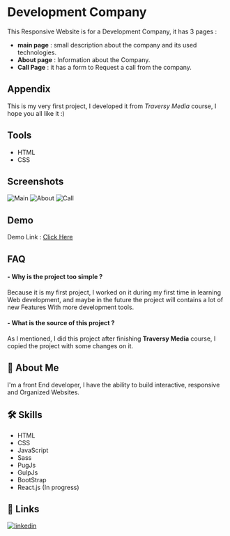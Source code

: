 
# Development Company

This Responsive Website is for a Development Company, it has 3 pages :

- **main page** : small description about the company and its used technologies.
- **About page** : Information about the Company.
- **Call Page** : it has a form to Request a call from the company.


## Appendix

This is my very first project, I developed it from *Traversy Media* course, I hope you all like it :)


## Tools

- HTML
- CSS
## Screenshots

![Main]()
![About]()
![Call]()


## Demo

Demo Link : [Click Here](https://web-development-zcompany.vercel.app)


## FAQ

#### - **Why is the project too simple ?**

Because it is my first project, I worked on it during my first time in learning Web development, and maybe in the future the project will contains a lot of new Features With more development tools.

#### - **What is the source of this project ?**

As I mentioned, I did this project after finishing **Traversy Media** course, I copied the project with some changes on it.
## 🚀 About Me
I'm a front End developer, I have the ability to build interactive, responsive and Organized Websites.


## 🛠 Skills
- HTML
- CSS
- JavaScript
- Sass
- PugJs
- GulpJs
- BootStrap
- React.js (In progress)


## 🔗 Links
[![linkedin](https://img.shields.io/badge/linkedin-0A66C2?style=for-the-badge&logo=linkedin&logoColor=white)](https://www.linkedin.com/in/abdulrahman-mohammed22/)

